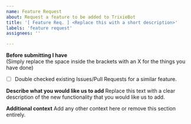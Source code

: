 ```yaml
---
name: Feature Request
about: Request a feature to be added to TrixieBot
title: '[ Feature Req. ] <Replace this with a short description>'
labels: 'feature request'
assignees: ''

---
```


**Before submitting I have**\
(Simply replace the space inside the brackets with an X for the things you have done)
- [ ] Double checked existing Issues/Pull Requests for a similar feature.

**Describe what you would like us to add**
Replace this text with a clear description of the new functionality that you would like us to add.

**Additional context**
Add any other context here or remove this section entirely.